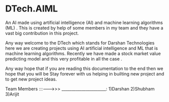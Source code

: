# DTech.AIML
An AI made using artificial intelligence (AI) and machine learning algorithms (ML) .
This is created by help of some members in my team and they have a vast big
contribution in this project.

Any way welcome to the DTech which stands for Darshan Technologies here  we are
creating projects using AI artificial intelligence and ML that is machine learning algorithms.
Recently we have made a stock market value predicting model and this  very profitable in all the case .

Any way hope that if you are reading this documentation to the end then we hope that you will be 
Stay forever with us helping in builting new project and to get new project ideas.


Team Members :::--->>>
______________________:
  1)Darshan
  2)Shubham
  3)Arijit
